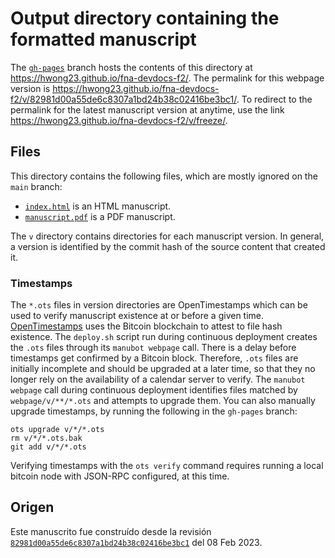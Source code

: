 # Output directory containing the formatted manuscript

The [`gh-pages`](https://github.com/hwong23/fna-devdocs-f2/tree/gh-pages) branch hosts the contents of this directory at <https://hwong23.github.io/fna-devdocs-f2/>.
The permalink for this webpage version is <https://hwong23.github.io/fna-devdocs-f2/v/82981d00a55de6c8307a1bd24b38c02416be3bc1/>.
To redirect to the permalink for the latest manuscript version at anytime, use the link <https://hwong23.github.io/fna-devdocs-f2/v/freeze/>.

## Files

This directory contains the following files, which are mostly ignored on the `main` branch:

+ [`index.html`](index.html) is an HTML manuscript.
+ [`manuscript.pdf`](manuscript.pdf) is a PDF manuscript.

The `v` directory contains directories for each manuscript version.
In general, a version is identified by the commit hash of the source content that created it.

### Timestamps

The `*.ots` files in version directories are OpenTimestamps which can be used to verify manuscript existence at or before a given time.
[OpenTimestamps](https://opentimestamps.org/) uses the Bitcoin blockchain to attest to file hash existence.
The `deploy.sh` script run during continuous deployment creates the `.ots` files through its `manubot webpage` call.
There is a delay before timestamps get confirmed by a Bitcoin block.
Therefore, `.ots` files are initially incomplete and should be upgraded at a later time, so that they no longer rely on the availability of a calendar server to verify.
The `manubot webpage` call during continuous deployment identifies files matched by `webpage/v/**/*.ots` and attempts to upgrade them.
You can also manually upgrade timestamps, by running the following in the `gh-pages` branch:

```shell
ots upgrade v/*/*.ots
rm v/*/*.ots.bak
git add v/*/*.ots
```

Verifying timestamps with the `ots verify` command requires running a local bitcoin node with JSON-RPC configured, at this time.

## Origen

Este manuscrito fue construído desde la revisión 
[`82981d00a55de6c8307a1bd24b38c02416be3bc1`](https://github.com/hwong23/fna-devdocs-f2/commit/82981d00a55de6c8307a1bd24b38c02416be3bc1) del 08 Feb 2023.
